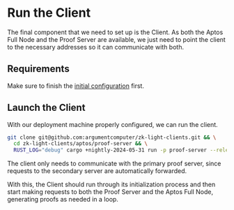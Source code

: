# Run the Client

The final component that we need to set up is the Client. As both the Aptos Full Node and the Proof Server are
available, we just need to point the client to the necessary addresses so it can communicate with both.

## Requirements

Make sure to finish the [initial configuration](./configuration.md) first.

## Launch the Client

With our deployment machine properly configured, we can run the client.

```bash
git clone git@github.com:argumentcomputer/zk-light-clients.git && \
  cd zk-light-clients/aptos/proof-server && \
  RUST_LOG="debug" cargo +nightly-2024-05-31 run -p proof-server --release --bin client -- --proof-server-address <PRIMARY_SERVER_ADDRESS> --aptos-node-url <APTOS_NODE_URL>
```

The client only needs to communicate with the primary proof server, since requests to the secondary server are automatically forwarded.

With this, the Client should run through its initialization process and then start making requests to both the Proof Server and
the Aptos Full Node, generating proofs as needed in a loop.

